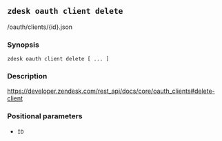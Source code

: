 ## `zdesk oauth client delete`

/oauth/clients/{id}.json

### Synopsis

    zdesk oauth client delete [ ... ]

### Description

https://developer.zendesk.com/rest_api/docs/core/oauth_clients#delete-client

### Positional parameters

* `ID`

